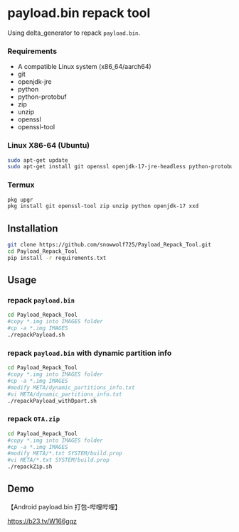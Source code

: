 # payload.bin repack tool

Using delta_generator to repack `payload.bin`.

### Requirements

- A compatible Linux system (x86_64/aarch64)
- git
- openjdk-jre
- python
- python-protobuf 
- zip
- unzip
- openssl
- openssl-tool

### Linux X86-64 (Ubuntu)
```bash
sudo apt-get update 
sudo apt-get install git openssl openjdk-17-jre-headless python-protobuf python unzip zip
```

### Termux
```bash
pkg upgr
pkg install git openssl-tool zip unzip python openjdk-17 xxd
```

## Installation
```bash
git clone https://github.com/snowwolf725/Payload_Repack_Tool.git
cd Payload_Repack_Tool
pip install -r requirements.txt
```

## Usage

### repack `payload.bin`

```bash
cd Payload_Repack_Tool
#copy *.img into IMAGES folder
#cp -a *.img IMAGES
./repackPayload.sh
```

### repack `payload.bin` with dynamic partition info

```bash
cd Payload_Repack_Tool
#copy *.img into IMAGES folder
#cp -a *.img IMAGES
#modify META/dynamic_partitions_info.txt
#vi META/dynamic_partitions_info.txt
./repackPayload_withDpart.sh
```

### repack `OTA.zip`

```bash
cd Payload_Repack_Tool
#copy *.img into IMAGES folder
#cp -a *.img IMAGES
#modify META/*.txt SYSTEM/build.prop
#vi META/*.txt SYSTEM/build.prop
./repackZip.sh
```

## Demo
【Android payload.bin 打包-哔哩哔哩】 

https://b23.tv/W166gqz
